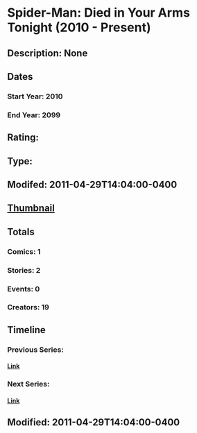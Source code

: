 # Spider-Man: Died in Your Arms Tonight (2010 - Present)
## Description: None
## Dates
### Start Year: 2010
### End Year: 2099
## Rating: 
## Type: 
## Modifed: 2011-04-29T14:04:00-0400
## [Thumbnail](http://i.annihil.us/u/prod/marvel/i/mg/1/a0/4bac4b2d4ec3d.jpg)
## Totals
### Comics: 1
### Stories: 2
### Events: 0
### Creators: 19
## Timeline
### Previous Series: 
#### [Link]()
### Next Series: 
#### [Link]()
## Modified: 2011-04-29T14:04:00-0400